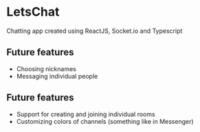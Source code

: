 # LetsChat

Chatting app created using ReactJS, Socket.io and Typescript

## Future features

- Choosing nicknames
- Messaging individual people

## Future features

- Support for creating and joining individual rooms
- Customizing colors of channels (something like in Messenger)
